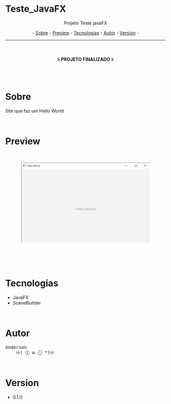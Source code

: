 # Teste_JavaFX

<p align="center">Projeto Teste javaFX</p>

<p align="center"> -
  <a href="#sobre">Sobre</a> -
  <a href="#preview">Preview</a> -
  <a href="#tecnologias">Tecnologias</a> -
  <a href="#autor">Autor</a> -
  <a href="#version">Version</a> -
</p>

---

<br>

<h4 align="center">⍩ PROJETO FINALIZADO ⍩</h4>

<br>
<br>

# Sobre
<p>Site que faz um Hello World</p>

<br>

# Preview
<div style="margin: 50px">
  <img  alt="Tela Hello World" title="Tela Hello World" src="GitHub\HelloWorld_javaFX.png"/>
</div>

<br>

# Tecnologias

 - JavaFX
 - SceneBuilder
  
<br>

# Autor
<pre>
Anderson
    ଲ( ⓛ ω ⓛ *)ଲ
</pre>


<br>

# Version
- 0.1.0


